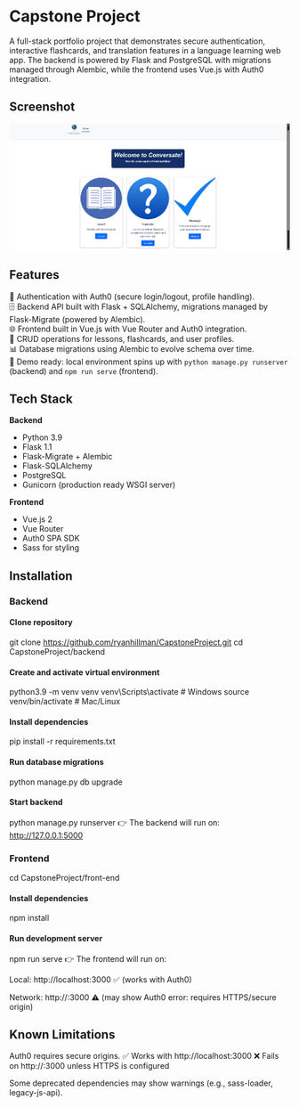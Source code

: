 # Capstone Project

A full-stack portfolio project that demonstrates secure authentication, interactive flashcards, and translation features in a language learning web app. The backend is powered by Flask and PostgreSQL with migrations managed through Alembic, while the frontend uses Vue.js with Auth0 integration.

## Screenshot
![App Screenshot](./screenshot.png)

## Features

🔑 Authentication with Auth0 (secure login/logout, profile handling).  
🗄 Backend API built with Flask + SQLAlchemy, migrations managed by Flask-Migrate (powered by Alembic).  
🌐 Frontend built in Vue.js with Vue Router and Auth0 integration.  
📝 CRUD operations for lessons, flashcards, and user profiles.  
📊 Database migrations using Alembic to evolve schema over time.  
🎯 Demo ready: local environment spins up with `python manage.py runserver` (backend) and `npm run serve` (frontend).  

## Tech Stack

**Backend**
- Python 3.9  
- Flask 1.1  
- Flask-Migrate + Alembic  
- Flask-SQLAlchemy  
- PostgreSQL  
- Gunicorn (production ready WSGI server)  

**Frontend**
- Vue.js 2  
- Vue Router  
- Auth0 SPA SDK  
- Sass for styling  

## Installation

### Backend

#### Clone repository
git clone https://github.com/ryanhillman/CapstoneProject.git
cd CapstoneProject/backend

#### Create and activate virtual environment
python3.9 -m venv venv
venv\Scripts\activate   # Windows
source venv/bin/activate  # Mac/Linux

#### Install dependencies
pip install -r requirements.txt

#### Run database migrations
python manage.py db upgrade

#### Start backend
python manage.py runserver
👉 The backend will run on: http://127.0.0.1:5000

### Frontend
cd CapstoneProject/front-end

#### Install dependencies
npm install

#### Run development server
npm run serve
👉 The frontend will run on:

Local: http://localhost:3000
 ✅ (works with Auth0)

Network: http://<your-ip>:3000 ⚠️ (may show Auth0 error: requires HTTPS/secure origin)

## Known Limitations

Auth0 requires secure origins.
✅ Works with http://localhost:3000
❌ Fails on http://<LAN-IP>:3000 unless HTTPS is configured

Some deprecated dependencies may show warnings (e.g., sass-loader, legacy-js-api).


